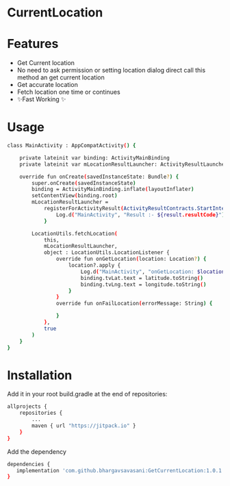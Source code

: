 # CurrentLocation


**Features**
=============
* Get Current location
* No need to ask permission or setting location dialog direct call this method an get current location
* Get accurate location
* Fetch location one time or continues 
* ✨Fast Working ✨



**Usage**
=============
```sh
class MainActivity : AppCompatActivity() {

    private lateinit var binding: ActivityMainBinding
    private lateinit var mLocationResultLauncher: ActivityResultLauncher<IntentSenderRequest>

    override fun onCreate(savedInstanceState: Bundle?) {
        super.onCreate(savedInstanceState)
        binding = ActivityMainBinding.inflate(layoutInflater)
        setContentView(binding.root)
        mLocationResultLauncher =
            registerForActivityResult(ActivityResultContracts.StartIntentSenderForResult()) { result ->
                Log.d("MainActivity", "Result :- ${result.resultCode}")
            }

        LocationUtils.fetchLocation(
            this,
            mLocationResultLauncher,
            object : LocationUtils.LocationListener {
                override fun onGetLocation(location: Location?) {
                    location?.apply {
                        Log.d("MainActivity", "onGetLocation: $location")
                        binding.tvLat.text = latitude.toString()
                        binding.tvLng.text = longitude.toString()
                    }
                }
                override fun onFailLocation(errorMessage: String) {

                }
            },
            true
        )
    }
}
```


**Installation**
=============
Add it in your root build.gradle at the end of repositories:

```sh
allprojects {
    repositories {
        ...
        maven { url "https://jitpack.io" }
    }
}
```

Add the dependency
```sh
dependencies {
   implementation 'com.github.bhargavsavasani:GetCurrentLocation:1.0.1'
}
```
